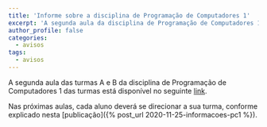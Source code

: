 ```yaml
---
title: 'Informe sobre a disciplina de Programação de Computadores 1'
excerpt: 'A segunda aula da disciplina de Programação de Computadores 1 está disponível.'
author_profile: false
categories:
  - avisos
tags:
  - avisos
---
```


A segunda aula das turmas A e B da disciplina de Programação de Computadores 1 das turmas está disponível no seguinte [link](https://youtu.be/Ctx69F38cMk).

Nas próximas aulas, cada aluno deverá se direcionar a sua turma, conforme explicado nesta [publicação]({% post_url 2020-11-25-informacoes-pc1 %}).  
